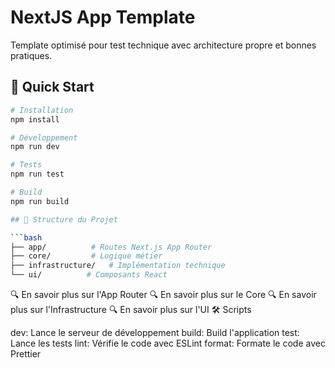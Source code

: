 # NextJS App Template

Template optimisé pour test technique avec architecture propre et bonnes pratiques.

## 🚀 Quick Start

````bash
# Installation
npm install

# Développement
npm run dev

# Tests
npm run test

# Build
npm run build

## 📁 Structure du Projet

```bash
├── app/          # Routes Next.js App Router
├── core/         # Logique métier
├── infrastructure/   # Implémentation technique
└── ui/          # Composants React
````
🔍 En savoir plus sur l'App Router
🔍 En savoir plus sur le Core
🔍 En savoir plus sur l'Infrastructure
🔍 En savoir plus sur l'UI
🛠 Scripts

dev: Lance le serveur de développement
build: Build l'application
test: Lance les tests
lint: Vérifie le code avec ESLint
format: Formate le code avec Prettier